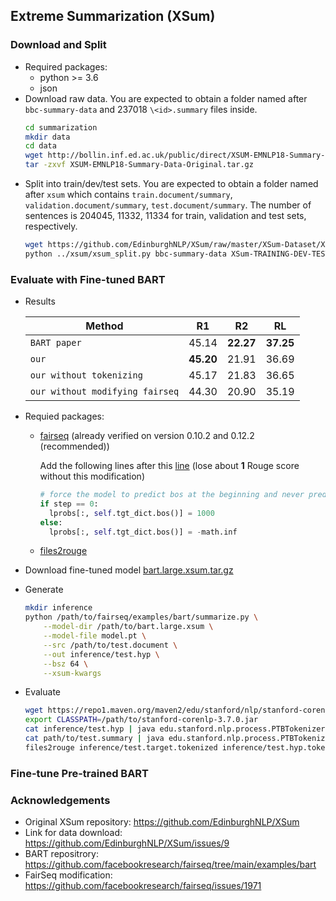 ## Extreme Summarization (XSum)
### Download and Split
* Required packages:
  * python >= 3.6
  * json
* Download raw data. 
You are expected to obtain a folder named after `bbc-summary-data` and 237018 
`\<id>.summary` files inside.
    ``` bash
    cd summarization
    mkdir data
    cd data
    wget http://bollin.inf.ed.ac.uk/public/direct/XSUM-EMNLP18-Summary-Data-Original.tar.gz --no-check-certificate
    tar -zxvf XSUM-EMNLP18-Summary-Data-Original.tar.gz
    ```
* Split into train/dev/test sets. 
You are expected to obtain a folder named after `xsum` which contains 
`train.document/summary`, `validation.document/summary`, `test.document/summary`.
The number of sentences is 204045, 11332, 11334 for train, validation and test sets, respectively.
    ```bash
    wget https://github.com/EdinburghNLP/XSum/raw/master/XSum-Dataset/XSum-TRAINING-DEV-TEST-SPLIT-90-5-5.json 
    python ../xsum/xsum_split.py bbc-summary-data XSum-TRAINING-DEV-TEST-SPLIT-90-5-5.json xsum
    ```
  
### Evaluate with Fine-tuned BART
* Results

  Method | R1 | R2 | RL
  ---|----|----|---
  `BART paper` | 45.14 | **22.27** | **37.25** 
  `our` | **45.20** | 21.91 | 36.69 
  `our without tokenizing` | 45.17 | 21.83 | 36.65 
  `our without modifying fairseq` | 44.30 | 20.90 | 35.19

* Requied packages:
  * [fairseq](https://github.com/facebookresearch/fairseq#requirements-and-installation) 
  (already verified on version 0.10.2 and 0.12.2 (recommended))
    
      Add the following lines after this [line](https://github.com/facebookresearch/fairseq/blob/0338cdc3094ca7d29ff4d36d64791f7b4e4b5e6e/fairseq/sequence_generator.py#L378)
      (lose about **1** Rouge score without this modification)
      ```python
      # force the model to predict bos at the beginning and never predict bos later
      if step == 0:
        lprobs[:, self.tgt_dict.bos()] = 1000
      else:
        lprobs[:, self.tgt_dict.bos()] = -math.inf
      ```
  * [files2rouge](https://github.com/pltrdy/files2rouge)

* Download fine-tuned model [bart.large.xsum.tar.gz](https://github.com/facebookresearch/fairseq/tree/main/examples/bart#pre-trained-models)
* Generate
  ```bash
  mkdir inference
  python /path/to/fairseq/examples/bart/summarize.py \
      --model-dir /path/to/bart.large.xsum \
      --model-file model.pt \
      --src /path/to/test.document \
      --out inference/test.hyp \
      --bsz 64 \
      --xsum-kwargs
  ```
* Evaluate
  ```bash
  wget https://repo1.maven.org/maven2/edu/stanford/nlp/stanford-corenlp/3.7.0/stanford-corenlp-3.7.0.jar
  export CLASSPATH=/path/to/stanford-corenlp-3.7.0.jar
  cat inference/test.hyp | java edu.stanford.nlp.process.PTBTokenizer -ioFileList -preserveLines > inference/test.hyp.tokenized
  cat path/to/test.summary | java edu.stanford.nlp.process.PTBTokenizer -ioFileList -preserveLines > inference/test.target.tokenized
  files2rouge inference/test.target.tokenized inference/test.hyp.tokenized > inference/score
  ```


### Fine-tune Pre-trained BART

    

### Acknowledgements
* Original XSum repository: https://github.com/EdinburghNLP/XSum
* Link for data download: https://github.com/EdinburghNLP/XSum/issues/9
* BART repositrory: https://github.com/facebookresearch/fairseq/tree/main/examples/bart
* FairSeq modification: https://github.com/facebookresearch/fairseq/issues/1971